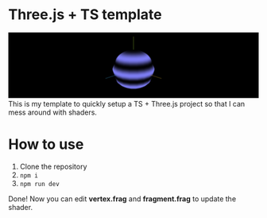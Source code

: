 # Three.js + TS template

![image](image.png)
This is my template to quickly setup a TS + Three.js project so that I can mess around with shaders.

# How to use

1. Clone the repository
2. `npm i`
3. `npm run dev`

Done! Now you can edit **vertex.frag** and **fragment.frag** to update the shader.
